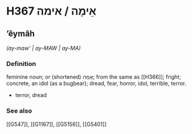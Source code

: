 # H367 אֵימָה / אימה

## ʼêymâh

_(ay-maw' | ay-MAW | ay-MA)_

### Definition

feminine noun; or (shortened) אֵמָה; from the same as [[H366]]; fright; concrete, an idol (as a bugbear); dread, fear, horror, idol, terrible, terror.

- terror, dread
### See also

[[G547]], [[G1167]], [[G5156]], [[G5401]]

